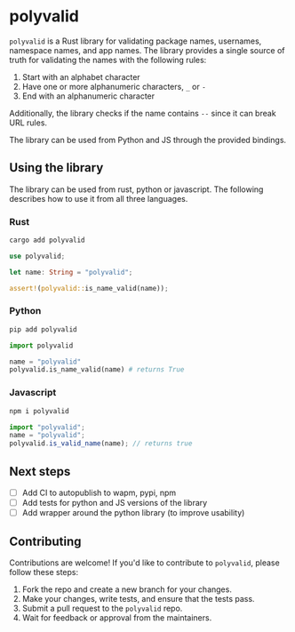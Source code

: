 # polyvalid

`polyvalid` is a Rust library for validating package names, usernames, namespace names, and app names. The library provides a single source of truth for validating the names with the following rules:

1. Start with an alphabet character
2. Have one or more alphanumeric characters, `_` or `-`
3. End with an alphanumeric character

Additionally, the library checks if the name contains `--` since it can break URL rules.

The library can be used from Python and JS through the provided bindings.


## Using the library
The library can be used from rust, python or javascript. The following describes how to use it from all three languages.

### Rust

```bash
cargo add polyvalid
```

```rust
use polyvalid;

let name: String = "polyvalid";

assert!(polyvalid::is_name_valid(name));
```

### Python


```bash
pip add polyvalid
```

```python
import polyvalid

name = "polyvalid"
polyvalid.is_name_valid(name) # returns True
```


### Javascript

```bash
npm i polyvalid
```

```js
import "polyvalid";
name = "polyvalid";
polyvalid.is_valid_name(name); // returns true
```


## Next steps

- [ ] Add CI to autopublish to wapm, pypi, npm
- [ ] Add tests for python and JS versions of the library
- [ ] Add wrapper around the python library (to improve usability)

## Contributing

Contributions are welcome! If you'd like to contribute to `polyvalid`, please follow these steps:

1. Fork the repo and create a new branch for your changes.
2. Make your changes, write tests, and ensure that the tests pass.
3. Submit a pull request to the `polyvalid` repo.
4. Wait for feedback or approval from the maintainers.
